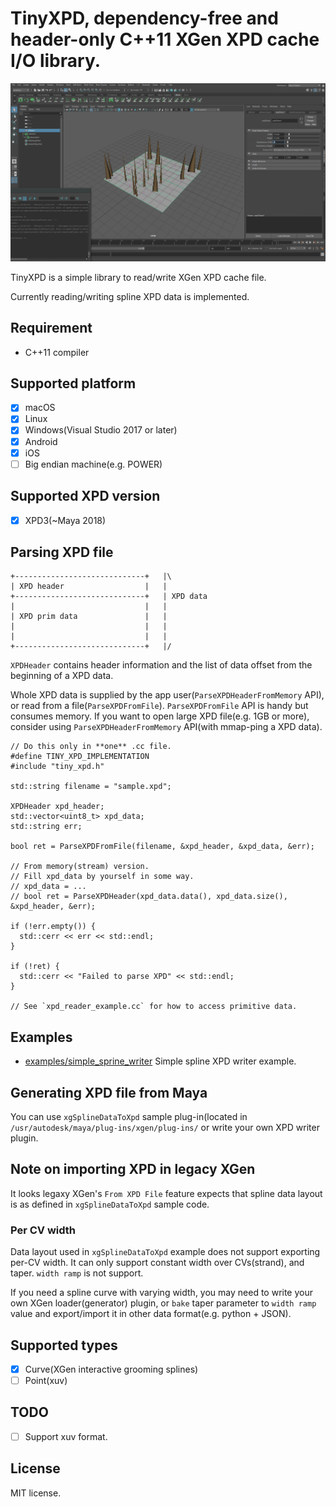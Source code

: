 # TinyXPD, dependency-free and header-only C++11 XGen XPD cache  I/O library.

![](img/xpd-writer.png)

TinyXPD is a simple library to read/write XGen XPD cache file.

Currently reading/writing spline XPD data is implemented.

## Requirement

* C++11 compiler

## Supported platform

* [x] macOS
* [x] Linux
* [x] Windows(Visual Studio 2017 or later)
* [x] Android
* [x] iOS
* [ ] Big endian machine(e.g. POWER)

## Supported XPD version

* [x] XPD3(~Maya 2018)

## Parsing XPD file

```
+-----------------------------+   |\
| XPD header                  |   |
+-----------------------------+   | XPD data
|                             |   |
| XPD prim data               |   |
|                             |   |
|                             |   |
+-----------------------------+   |/
```

`XPDHeader` contains header information and the list of data offset from the beginning of a XPD data.

Whole XPD data is supplied by the app user(`ParseXPDHeaderFromMemory` API), or read from a file(`ParseXPDFromFile`).
`ParseXPDFromFile` API is handy but consumes memory.
If you want to open large XPD file(e.g. 1GB or more), consider using `ParseXPDHeaderFromMemory` API(with mmap-ping a XPD data).

```
// Do this only in **one** .cc file.
#define TINY_XPD_IMPLEMENTATION
#include "tiny_xpd.h"

std::string filename = "sample.xpd";

XPDHeader xpd_header;
std::vector<uint8_t> xpd_data;
std::string err;

bool ret = ParseXPDFromFile(filename, &xpd_header, &xpd_data, &err);

// From memory(stream) version.
// Fill xpd_data by yourself in some way.
// xpd_data = ...
// bool ret = ParseXPDHeader(xpd_data.data(), xpd_data.size(), &xpd_header, &err);

if (!err.empty()) {
  std::cerr << err << std::endl;
}

if (!ret) {
  std::cerr << "Failed to parse XPD" << std::endl;
}

// See `xpd_reader_example.cc` for how to access primitive data.
```

## Examples

* [examples/simple_sprine_writer](examples/simple_sprine_writer) Simple spline XPD writer example.

## Generating XPD file from Maya

You can use `xgSplineDataToXpd` sample plug-in(located in `/usr/autodesk/maya/plug-ins/xgen/plug-ins/` or write your own XPD writer plugin.

## Note on importing XPD in legacy XGen

It looks legaxy XGen's `From XPD File` feature expects that spline data layout is as defined in `xgSplineDataToXpd` sample code.

### Per CV width

Data layout used in `xgSplineDataToXpd` example does not support exporting per-CV width. It can only support constant width over CVs(strand), and taper. `width ramp` is not support.

If you need a spline curve with varying width, you may need to write your own XGen loader(generator) plugin, or `bake` taper parameter to `width ramp` value and export/import it in other data format(e.g. python + JSON).

## Supported types

* [x] Curve(XGen interactive grooming splines)
* [ ] Point(xuv)

## TODO

* [ ] Support xuv format.


## License

MIT license.
